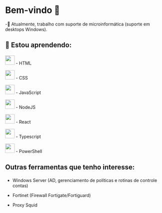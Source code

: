 ### <h1> Bem-vindo 🖖</h1>
<div>

-🔭 Atualmente, trabalho com suporte de microinformática (suporte em desktops Windows).

</div>

<div>

<h2>

🌱 Estou aprendendo:

</h2>

<img style="width: 30px; height: 30px" src="https://cdn.worldvectorlogo.com/logos/html-1.svg"> - HTML

<img style="width: 30px; height: 30px" src="https://cdn.worldvectorlogo.com/logos/css-3.svg"> - CSS

<img style="width: 30px; height: 30px" src="https://cdn.worldvectorlogo.com/logos/logo-javascript.svg"> - JavaScript

<img style="width: 30px; height: 30px" src="https://cdn.worldvectorlogo.com/logos/nodejs-icon.svg"> - NodeJS

<img style="width: 30px; height: 30px" src="https://cdn.worldvectorlogo.com/logos/react-2.svg"> - React

<img style="width: 30px; height: 30px" src="https://cdn.worldvectorlogo.com/logos/typescript.svg"> - Typescript

<img style="width: 30px; height: 30px" src="https://www.svgrepo.com/show/306596/powershell.svg"> - PowerShell

</div>

<div>
<h2> 

Outras ferramentas que tenho interesse:  

</h2>
  
  - Windows Server (AD, gerenciamento de políticas e rotinas de controle contas)
  
  - Fortinet (Firewall Fortigate/Fortiguard)
  
  - Proxy Squid
  
</div>
